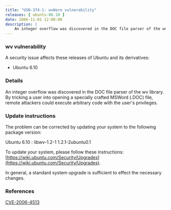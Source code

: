 ```yaml
---
title: "USN-374-1: wvWare vulnerability"
releases: [ ubuntu-06.10 ]
date: 2006-11-01 12:00:00
description: |
    An integer overflow was discovered in the DOC file parser of the wv  library.  By tricking a user into opening a specially crafted MSWord  (.DOC) file, remote attackers could execute arbitrary code with the  user&#39;s privileges.
--- 
```

 
### wv vulnerability

A security issue affects these releases of Ubuntu and its derivatives:

* Ubuntu 6.10

### Details

An integer overflow was discovered in the DOC file parser of the wv library. By tricking a user into opening a specially crafted MSWord (.DOC) file, remote attackers could execute arbitrary code with the user&#39;s privileges.

### Update instructions

The problem can be corrected by updating your system to the following package version:

Ubuntu 6.10
 : libwv-1.2-1 <span>1.2.1-2ubuntu0.1</span>

To update your system, please follow these instructions: [https://wiki.ubuntu.com/Security/Upgrades](https://wiki.ubuntu.com/Security/Upgrades).

In general, a standard system upgrade is sufficient to effect the necessary changes.

### References

 [CVE-2006-4513](http://people.ubuntu.com/~ubuntu-security/cve/CVE-2006-4513)
 

